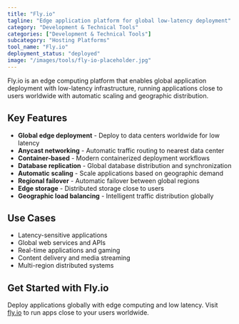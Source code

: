 ```yaml
---
title: "Fly.io"
tagline: "Edge application platform for global low-latency deployment"
category: "Development & Technical Tools"
categories: ["Development & Technical Tools"]
subcategory: "Hosting Platforms"
tool_name: "Fly.io"
deployment_status: "deployed"
image: "/images/tools/fly-io-placeholder.jpg"
---
```

Fly.io is an edge computing platform that enables global application deployment with low-latency infrastructure, running applications close to users worldwide with automatic scaling and geographic distribution.

## Key Features

- **Global edge deployment** - Deploy to data centers worldwide for low latency
- **Anycast networking** - Automatic traffic routing to nearest data center
- **Container-based** - Modern containerized deployment workflows
- **Database replication** - Global database distribution and synchronization
- **Automatic scaling** - Scale applications based on geographic demand
- **Regional failover** - Automatic failover between global regions
- **Edge storage** - Distributed storage close to users
- **Geographic load balancing** - Intelligent traffic distribution globally

## Use Cases

- Latency-sensitive applications
- Global web services and APIs
- Real-time applications and gaming
- Content delivery and media streaming
- Multi-region distributed systems

## Get Started with Fly.io

Deploy applications globally with edge computing and low latency. Visit [fly.io](https://fly.io) to run apps close to your users worldwide.